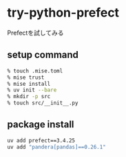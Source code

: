 # try-python-prefect

Prefectを試してみる

## setup command

```bash
% touch .mise.toml
% mise trust
% mise install
% uv init --bare
% mkdir -p src
% touch src/__init__.py
```

## package install

```bash
uv add prefect==3.4.25
uv add "pandera[pandas]==0.26.1"
```
